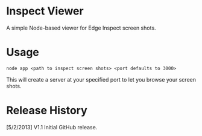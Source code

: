 Inspect Viewer
==============

A simple Node-based viewer for Edge Inspect screen shots. 

Usage
=====

	node app <path to inspect screen shots> <port defaults to 3000>

This will create a server at your specified port to let you browse your screen shots. 

Release History
===============
[5/2/2013] V1.1 Initial GitHub release.